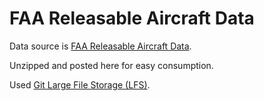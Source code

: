 # FAA Releasable Aircraft Data

Data source is [FAA Releasable Aircraft Data](https://www.faa.gov/licenses_certificates/aircraft_certification/aircraft_registry/releasable_aircraft_download/).

Unzipped and posted here for easy consumption.

Used [Git Large File Storage (LFS)](https://git-lfs.github.com/).
